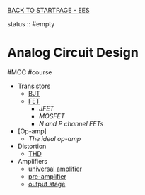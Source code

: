 [BACK TO STARTPAGE - EES](../BACK%20TO%20STARTPAGE%20-%20EES.md)

status :: #empty 

# Analog Circuit Design

\#MOC #course

* Transistors
  * [BJT](BJT.md)
  * [FET](FET.md)
    * *JFET*
    * *MOSFET*
    * *N and P channel FETs*
* \[Op-amp\]
  * *The ideal op-amp*
* Distortion
  * [THD](THD.md)
* Amplifiers
  * [universal amplifier](universal%20amplifier.md)
  * [pre-amplifier](pre-amplifier.md)
  * [output stage](output%20stage.md)
